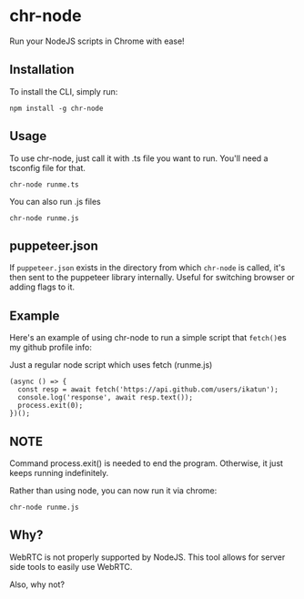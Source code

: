 # chr-node

Run your NodeJS scripts in Chrome with ease!

## Installation

To install the CLI, simply run:

```
npm install -g chr-node
```

## Usage

To use chr-node, just call it with .ts file you want to run. You'll need a tsconfig file for that.
```
chr-node runme.ts
```

You can also run .js files 
```
chr-node runme.js
```

## puppeteer.json
If `puppeteer.json` exists in the directory from which `chr-node` is called,
it's then sent to the puppeteer library internally.
Useful for switching browser or adding flags to it.

## Example

Here's an example of using chr-node to run a simple script that `fetch()`es my github profile info:

Just a regular node script which uses fetch (runme.js)
```
(async () => {
  const resp = await fetch('https://api.github.com/users/ikatun');
  console.log('response', await resp.text());
  process.exit(0);
})();
```

## NOTE
Command process.exit() is needed to end the program.
Otherwise, it just keeps running indefinitely.

Rather than using node, you can now run it via chrome:
```
chr-node runme.js
```

## Why?
WebRTC is not properly supported by NodeJS.
This tool allows for server side tools to easily use WebRTC.

Also, why not?
